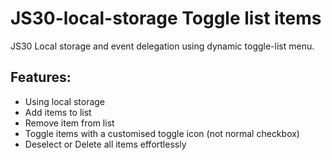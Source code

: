 # JS30-local-storage Toggle list items
JS30 Local storage and event delegation using dynamic toggle-list menu.

## Features:
- Using local storage
- Add items to list 
- Remove item from list
- Toggle items with a customised toggle icon (not normal checkbox)
- Deselect or Delete all items effortlessly
    
